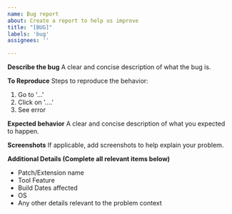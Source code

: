 ```yaml
---
name: Bug report
about: Create a report to help us improve
title: "[BUG]"
labels: 'bug'
assignees: ''

---
```


**Describe the bug**
A clear and concise description of what the bug is.

**To Reproduce**
Steps to reproduce the behavior:
1. Go to '...'
2. Click on '....'
3. See error

**Expected behavior**
A clear and concise description of what you expected to happen.

**Screenshots**
If applicable, add screenshots to help explain your problem.

**Additional Details (Complete all relevant items below)**
 - Patch/Extension name
 - Tool Feature
 - Build Dates affected
 - OS
 - Any other details relevant to the problem context
